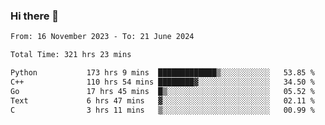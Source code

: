 ### Hi there 👋

<!--
**floyiac/floyiac** is a ✨ _special_ ✨ repository because its `README.md` (this file) appears on your GitHub profile.

Here are some ideas to get you started:

- 🔭 I’m currently working on ...
- 🌱 I’m currently learning ...
- 👯 I’m looking to collaborate on ...
- 🤔 I’m looking for help with ...
- 💬 Ask me about ...
- 📫 How to reach me: ...
- 😄 Pronouns: ...
- ⚡ Fun fact: ...
-->

<!--START_SECTION:waka-->

```txt
From: 16 November 2023 - To: 21 June 2024

Total Time: 321 hrs 23 mins

Python           173 hrs 9 mins  █████████████▒░░░░░░░░░░░   53.85 %
C++              110 hrs 54 mins ████████▓░░░░░░░░░░░░░░░░   34.50 %
Go               17 hrs 45 mins  █▒░░░░░░░░░░░░░░░░░░░░░░░   05.52 %
Text             6 hrs 47 mins   ▓░░░░░░░░░░░░░░░░░░░░░░░░   02.11 %
C                3 hrs 11 mins   ▒░░░░░░░░░░░░░░░░░░░░░░░░   00.99 %
```

<!--END_SECTION:waka-->
